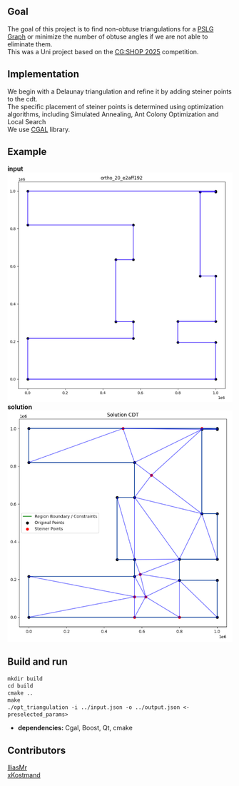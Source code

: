 ## Goal 

The goal of this project is to find non-obtuse triangulations for a [PSLG Graph](https://en.wikipedia.org/wiki/Planar_straight-line_graph) or
minimize the number of obtuse angles if we are not able to eliminate them.<br>
This was a Uni project based on the [CG:SHOP 2025](https://cgshop.ibr.cs.tu-bs.de/) competition.

## Implementation
We begin with a Delaunay triangulation and refine it by adding steiner points to the cdt.<br>
The specific placement of steiner points is determined using optimization algorithms, including Simulated Annealing, Ant Colony Optimization and Local Search<br>
We use [CGAL](https://www.cgal.org/) library.

## Example 

**input**<br>
![alt text](docs/image.png) <br>
**solution**<br>
![alt text](docs/image-1.png)

## Build and run 
```
mkdir build
cd build
cmake ..
make
./opt_triangulation -i ../input.json -o ../output.json <-preselected_params>
```
- **dependencies:** Cgal, Boost, Qt, cmake


## Contributors 
[IliasMr](https://github.com/IliasMr)<br>
[xKostmand](https://github.com/xKostmand)

